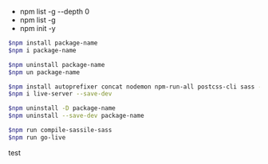 - npm list -g --depth 0
- npm list -g
- npm init -y

```bash
$npm install package-name
$npm i package-name

$npm uninstall package-name
$npm un package-name

$npm install autoprefixer concat nodemon npm-run-all postcss-cli sass --save-dev
$npm i live-server --save-dev

$npm uninstall -D package-name
$npm uninstall --save-dev package-name

$npm run compile-sassile-sass
$npm run go-live
```
test